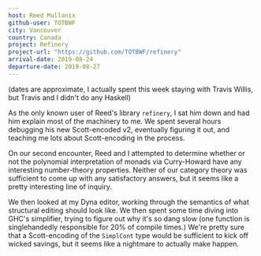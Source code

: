 ```yaml
---
host: Reed Mullanix
github-user: TOTBWF
city: Vancouver
country: Canada
project: Refinery
project-url: "https://github.com/TOTBWF/refinery"
arrival-date: 2019-08-24
departure-date: 2019-08-27
---
```


(dates are approximate, I actually spent this week staying with Travis Willis,
but Travis and I didn't do any Haskell)

As the only known user of Reed's library `refinery`, I sat him down and had him
explain most of the machinery to me. We spent several hours debugging his new
Scott-encoded v2, eventually figuring it out, and teaching me lots about
Scott-encoding in the process.

On our second encounter, Reed and I attempted to determine whether or not
the polynomial interpretation of monads via Curry-Howard have any interesting
number-theory properties. Neither of our category theory was sufficient to come
up with any satisfactory answers, but it seems like a pretty interesting line of
inquiry.

We then looked at my Dyna editor, working through the semantics of what
structural editing should look like. We then spent some time diving into GHC's
simplifier, trying to figure out why it's so dang slow (one function is
singlehandedly responsible for 20% of compile times.) We're pretty sure that a
Scott-encoding of the `SimplCont` type would be sufficient to kick off wicked
savings, but it seems like a nightmare to actually make happen.


